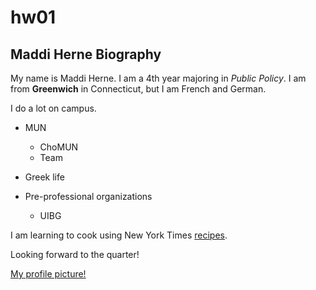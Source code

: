 # hw01
## Maddi Herne Biography
My name is Maddi Herne. I am a 4th year majoring in *Public Policy*. I am from **Greenwich** in Connecticut, but I am French and German.  

I do a lot on campus.
* MUN
  + ChoMUN
  + Team
  
* Greek life

* Pre-professional organizations
  + UIBG
  
I am learning to cook using New York Times [recipes](https://cooking.nytimes.com).

Looking forward to the quarter!

[My profile picture!](https://github.com/maddiherne/hw01/blob/master/Screen%20Shot%202019-10-03%20at%203.00.17%20PM.png)

